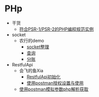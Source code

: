 # PHp

- 干货
	- [符合PSR-1/PSR-2的PHP编程规范实例](standard.php)
- socket
	- 农行的demo
		- [socket整理](socket.md#socket整理) 
		- [查询](socket/s1.php) 
		- [分账](socket/c1.php)
- RestfulApi
	- 会飞的鱼Xia
		- [RestfulApi初始化](https://github.com/408824338/RestfulApi_i/blob/master/restful/index.php)
		- [使用postman授权设置与使用](RestfulApi.md#使用postman授权设置与使用)
	-  [使用postman模拟参数php解析获取](shop.md#使用postman模拟参数php解析获取)